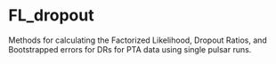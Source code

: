 # FL_dropout
Methods for calculating the Factorized Likelihood, Dropout Ratios, and Bootstrapped errors for DRs for PTA data using single pulsar runs. 
